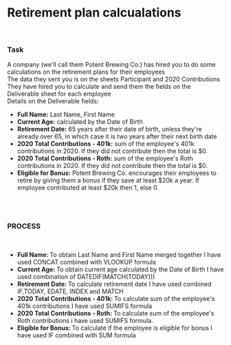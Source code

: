 <h1> Retirement plan calcualations </h1>
<br>
<h3> Task </h3>
<p> A company (we'll call them Potent Brewing Co.) has hired you to do some calculations on the retirement plans for their employees
<br>
The data they sent you is on the sheets Participant and 2020 Contributions
<br>
They have hired you to calculate and send them the fields on the Deliverable sheet for each employee
<br>
Details on the Deliverable fields:
<br>
<ul>
<li> <b>Full Name:</b> Last Name, First Name </li>
<li> <b>Current Age:</b> calculated by the Date of Birth </li>
<li> <b>Retirement Date:</b> 65 years after their date of birth, unless they're already over 65, in which case it is two years after their next birth date </li>
<li> <b>2020 Total Contributions - 401k:</b> sum of the employee's 401k contributions in 2020.  If they did not contribute then the total is $0. </li>
<li> <b>2020 Total Contributions - Roth:</b> sum of the employee's Roth contributions in 2020.  If they did not contribute then the total is $0. </li>
<li> <b>Eligible for Bonus:</b> Potent Brewing Co. encourages their employees to retire by giving them a bonus if they save at least $20k a year.  If employee contributed at least $20k then 1, else 0.</li>
</ul>
<br>
<br>
<h3> PROCESS </h3>
<br>
  <img src = ""> <br>
  <ul>
<li> <b>Full Name: </b> To obtain Last Name and First Name merged together I have used CONCAT combined with VLOOKUP formula</li>
<li> <b>Current Age: </b> To obtain current age calculated by the Date of Birth I have used combination of DATEDIF(MATCH(TODAY))) </li>
<li> <b>Retirement Date: </b> To calculate retirement date I have used combined IF,TODAY, EDATE, INDEX and MATCH </li>
<li> <b>2020 Total Contributions - 401k: </b>To calculate sum of the employee's 401k contributions I have used SUMIFS formula </li>
<li> <b>2020 Total Contributions - Roth: </b> To calculate sum of the employee's Roth contributions i have used SUMIFS formula. </li>
<li> <b>Eligible for Bonus: </b> To calculate if the employee is eligible for bonus I have used IF combined with SUM formula</li>
</ul>
